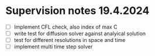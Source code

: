 # Supervision notes 19.4.2024

- [ ] Implement CFL check, also index of max C
- [ ] write test for diffusion solver against analyical solution
- [ ] test for different resolutions in space and time
- [ ] implement multi time step solver 
